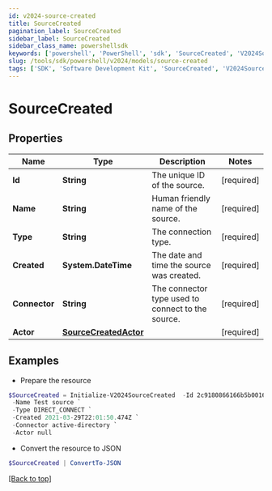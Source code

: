 ```yaml
---
id: v2024-source-created
title: SourceCreated
pagination_label: SourceCreated
sidebar_label: SourceCreated
sidebar_class_name: powershellsdk
keywords: ['powershell', 'PowerShell', 'sdk', 'SourceCreated', 'V2024SourceCreated'] 
slug: /tools/sdk/powershell/v2024/models/source-created
tags: ['SDK', 'Software Development Kit', 'SourceCreated', 'V2024SourceCreated']
---
```



# SourceCreated

## Properties

Name | Type | Description | Notes
------------ | ------------- | ------------- | -------------
**Id** | **String** | The unique ID of the source. | [required]
**Name** | **String** | Human friendly name of the source. | [required]
**Type** | **String** | The connection type. | [required]
**Created** | **System.DateTime** | The date and time the source was created. | [required]
**Connector** | **String** | The connector type used to connect to the source. | [required]
**Actor** | [**SourceCreatedActor**](source-created-actor) |  | [required]

## Examples

- Prepare the resource
```powershell
$SourceCreated = Initialize-V2024SourceCreated  -Id 2c9180866166b5b0016167c32ef31a66 `
 -Name Test source `
 -Type DIRECT_CONNECT `
 -Created 2021-03-29T22:01:50.474Z `
 -Connector active-directory `
 -Actor null
```

- Convert the resource to JSON
```powershell
$SourceCreated | ConvertTo-JSON
```


[[Back to top]](#) 

